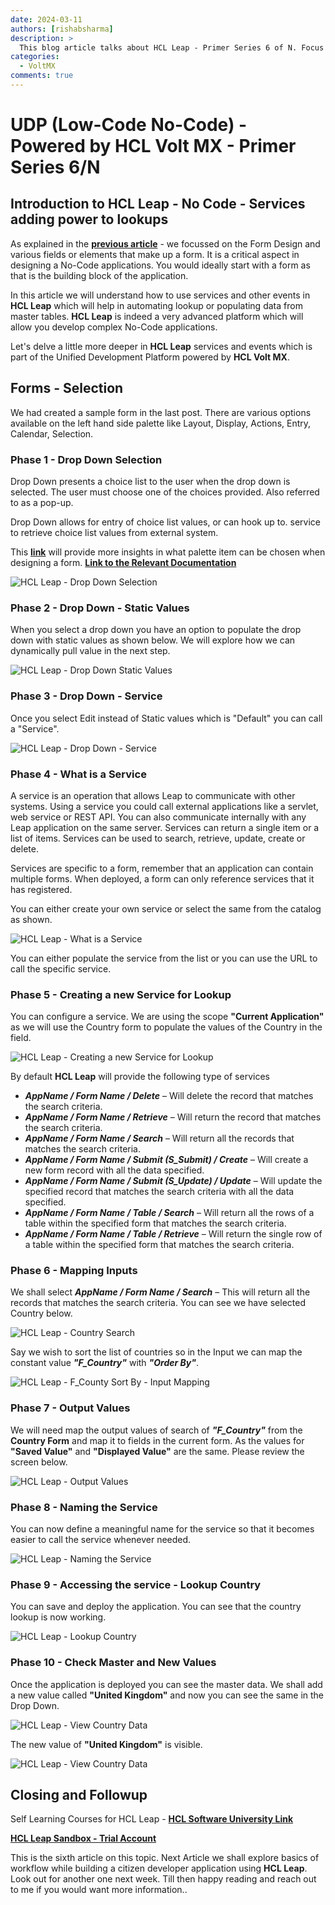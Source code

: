 ```yaml
---
date: 2024-03-11
authors: [rishabsharma]
description: >
  This blog article talks about HCL Leap - Primer Series 6 of N. Focus on HCL Leap
categories:
  - VoltMX
comments: true
---
```


# **UDP (Low-Code No-Code) - Powered by HCL Volt MX - Primer Series 6/N**

## **Introduction to HCL Leap - No Code - Services adding power to lookups**

As explained in the [**previous article**](https://blog.cloudcollabdevtech.com/blog/2024/03/01/udp-low-code-no-code---powered-by-hcl-volt-mx---primer-series-5n.html) - we focussed on the Form Design and various fields or elements that make up a form. It is a critical aspect in designing a No-Code applications. You would ideally start with a form as that is the building block of the application.

In this article we will understand how to use services and other events in **HCL Leap** which will help in automating lookup or populating data from master tables. **HCL Leap** is indeed a very advanced platform which will allow you develop complex No-Code applications.

Let's delve a little more deeper in **HCL Leap** services and events which is part of the Unified Development Platform powered by **HCL Volt MX**.

<!-- more -->

## **Forms - Selection**

We had created a sample form in the last post. There are various options available on the left hand side palette like Layout, Display, Actions, Entry, Calendar, Selection.

### **Phase 1 - Drop Down Selection**

Drop Down presents a choice list to the user when the drop down is selected. The user must choose one of the choices provided. Also referred to as a pop-up.

Drop Down allows for entry of choice list values, or can hook up to. service to retrieve choice list values from external system.

This [**link**](https://hclwiki.atlassian.net/wiki/spaces/HL/pages/461855/Which+Palette+Item+Should+I+Use) will provide more insights in what palette item can be chosen when designing a form. [**Link to the Relevant Documentation**](https://hclwiki.atlassian.net/wiki/spaces/HL/pages/461855/Which+Palette+Item+Should+I+Use)

![HCL Leap - Drop Down Selection](assets/images/leap6/leap61.png "HCL Leap - Drop Down Selection")

### **Phase 2 - Drop Down - Static Values**

When you select a drop down you have an option to populate the drop down with static values as shown below. We will explore how we can dynamically pull value in the next step.

![HCL Leap - Drop Down Static Values](assets/images/leap6/leap62.png "HCL Leap - Drop Down Static Values")

### **Phase 3 - Drop Down - Service**

Once you select Edit instead of Static values which is "Default" you can call a "Service".

![HCL Leap - Drop Down - Service](assets/images/leap6/leap63.png "HCL Leap - Drop Down - Service")

### **Phase 4 - What is a Service**

A service is an operation that allows Leap to communicate with other systems. Using a service you could call external applications like a servlet, web service or REST API. You can also communicate internally with any Leap application on the same server. Services can return a single item or a list of items. Services can be used to search, retrieve, update, create or delete.

Services are specific to a form, remember that an application can contain multiple forms. When deployed, a form can only reference services that it has registered.

You can either create your own service or select the same from the catalog as shown.

![HCL Leap - What is a Service](assets/images/leap6/leap64.png "HCL Leap - What is a Service")

You can either populate the service from the list or you can use the URL to call the specific service.

### **Phase 5 - Creating a new Service for Lookup**

You can configure a service. We are using the scope **"Current Application"** as we will use the Country form to populate the values of the Country in the field.

![HCL Leap - Creating a new Service for Lookup](assets/images/leap6/leap65.png "HCL Leap - Creating a new Service for Lookup")

By default **HCL Leap** will provide the following type of services

- **_AppName / Form Name / Delete_** – Will delete the record that matches the search criteria.
- **_AppName / Form Name / Retrieve_** – Will return the record that matches the search criteria.
- **_AppName / Form Name / Search_** – Will return all the records that matches the search criteria.
- **_AppName / Form Name / Submit (S_Submit) / Create_** – Will create a new form record with all the data specified.
- **_AppName / Form Name / Submit (S_Update) / Update_** – Will update the specified record that matches the search criteria with all the data specified.
- **_AppName / Form Name / Table / Search_** – Will return all the rows of a table within the specified form that matches the search criteria.
- **_AppName / Form Name / Table / Retrieve_** – Will return the single row of a table within the specified form that matches the search criteria.

### **Phase 6 - Mapping Inputs**

We shall select **_AppName / Form Name / Search_** – This will return all the records that matches the search criteria. You can see we have selected Country below.

![HCL Leap - Country Search](assets/images/leap6/leap66.png "HCL Leap - Country Search")

Say we wish to sort the list of countries so in the Input we can map the constant value **_"F_Country"_** with **_"Order By"_**.

![HCL Leap - F_County Sort By - Input Mapping](assets/images/leap6/leap67.png "HCL Leap - F_County Sort By - Input Mapping")

### **Phase 7 - Output Values**

We will need map the output values of search of **_"F_Country"_** from the **Country Form** and map it to fields in the current form. As the values for **"Saved Value"** and **"Displayed Value"** are the same. Please review the screen below.

![HCL Leap - Output Values](assets/images/leap6/leap68.png "HCL Leap - Output Values")

### **Phase 8 - Naming the Service**

You can now define a meaningful name for the service so that it becomes easier to call the service whenever needed.

![HCL Leap - Naming the Service](assets/images/leap6/leap69.png "HCL Leap - Naming the Service")

### **Phase 9 - Accessing the service - Lookup Country**

You can save and deploy the application. You can see that the country lookup is now working.

![HCL Leap - Lookup Country](assets/images/leap6/leap610.png "HCL Leap - Lookup Country")

### **Phase 10 - Check Master and New Values**

Once the application is deployed you can see the master data. We shall add a new value called **"United Kingdom"** and now you can see the same in the Drop Down.

![HCL Leap - View Country Data](assets/images/leap6/leap611.png "HCL Leap - View Country Data")

The new value of **"United Kingdom"** is visible.

![HCL Leap - View Country Data](assets/images/leap6/leap612.png "HCL Leap - View Country Data")

## **Closing and Followup**

Self Learning Courses for HCL Leap - [**HCL Software University Link**](https://hclsoftwareu.hcltechsw.com/hcl-leap)

[**HCL Leap Sandbox - Trial Account**](https://leapsandbox.hclpnp.com/leap-mx/)

This is the sixth article on this topic. Next Article we shall explore basics of workflow while building a citizen developer application using **HCL Leap**. Look out for another one next week. Till then happy reading and reach out to me if you would want more information..
